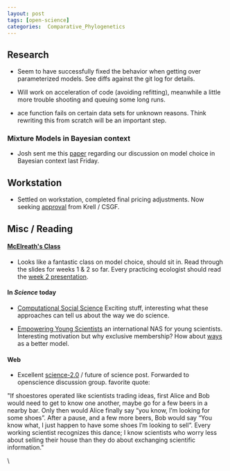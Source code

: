 ```yaml
---
layout: post
tags: [open-science]
categories:  Comparative_Phylogenetics
---
```






 





Research
--------

-   Seem to have successfully fixed the behavior when getting over
    parameterized models. See diffs against the git log for details.

-   Will work on acceleration of code (avoiding refitting), meanwhile a
    little more trouble shooting and queuing some long runs.

-   ace function fails on certain data sets for unknown reasons. Think
    rewriting this from scratch will be an important step.

### Mixture Models in Bayesian context

-   Josh sent me this
    [paper](http://www.jstor.org/stable/3085902 "http://www.jstor.org/stable/3085902")
    regarding our discussion on model choice in Bayesian context last
    Friday.

Workstation
-----------

-   Settled on workstation, completed final pricing adjustments. Now
    seeking
    [approval](/images/e/e7/Myworkstation.pdf "Myworkstation.pdf") from
    Krell / CSGF.

Misc / Reading
--------------

#### [McElreath's Class](http://xcelab.net/rm/?p=432 "http://xcelab.net/rm/?p=432")

-   Looks like a fantastic class on model choice, should sit in. Read
    through the slides for weeks 1 & 2 so far. Every practicing
    ecologist should read the [week 2
    presentation](http://xcelab.net/rm/wp-content/uploads/2010/03/week2.pdf "http://xcelab.net/rm/wp-content/uploads/2010/03/week2.pdf").

#### In *Science* today

-   [Computational Social
    Science](http://hdl.handle.net/10.1126/science.1167742 "doi:10.1126/science.1167742")
    Exciting stuff, interesting what these approaches can tell us about
    the way we do science.

-   [Empowering Young
    Scientists](http://hdl.handle.net/10.1126/science.1185745 "doi:10.1126/science.1185745")
    an international NAS for young scientists. Interesting motivation
    but why exclusive membership? How about
    [ways](http://ways.org/ "http://ways.org/") as a better model.

#### Web

-   Excellent
    [science-2.0](http://michaelnielsen.org/blog/the-future-of-science-2/ "http://michaelnielsen.org/blog/the-future-of-science-2/")
    / future of science post. Forwarded to openscience discussion group.
    favorite quote:

"If shoestores operated like scientists trading ideas, first Alice and
Bob would need to get to know one another, maybe go for a few beers in a
nearby bar. Only then would Alice finally say “you know, I’m looking for
some shoes”. After a pause, and a few more beers, Bob would say “You
know what, I just happen to have some shoes I’m looking to sell”. Every
working scientist recognizes this dance; I know scientists who worry
less about selling their house than they do about exchanging scientific
information."

\

